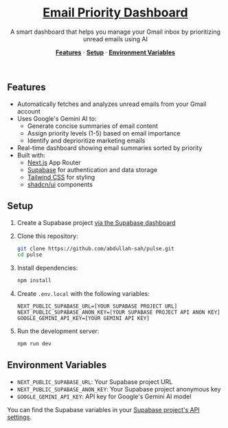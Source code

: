 <a href="#">
  <h1 align="center">Email Priority Dashboard</h1>
</a>

<p align="center">
 A smart dashboard that helps you manage your Gmail inbox by prioritizing unread emails using AI
</p>

<p align="center">
  <a href="#features"><strong>Features</strong></a> ·
  <a href="#setup"><strong>Setup</strong></a> ·
  <a href="#environment-variables"><strong>Environment Variables</strong></a>
</p>
<br/>

## Features

- Automatically fetches and analyzes unread emails from your Gmail account
- Uses Google's Gemini AI to:
  - Generate concise summaries of email content
  - Assign priority levels (1-5) based on email importance
  - Identify and deprioritize marketing emails
- Real-time dashboard showing email summaries sorted by priority
- Built with:
  - [Next.js](https://nextjs.org) App Router
  - [Supabase](https://supabase.com) for authentication and data storage
  - [Tailwind CSS](https://tailwindcss.com) for styling
  - [shadcn/ui](https://ui.shadcn.com/) components

## Setup

1. Create a Supabase project [via the Supabase dashboard](https://database.new)

2. Clone this repository:
   ```bash
   git clone https://github.com/abdullah-sah/pulse.git
   cd pulse
   ```

3. Install dependencies:
   ```bash
   npm install
   ```

4. Create `.env.local` with the following variables:

   ```
   NEXT_PUBLIC_SUPABASE_URL=[YOUR SUPABASE PROJECT URL]
   NEXT_PUBLIC_SUPABASE_ANON_KEY=[YOUR SUPABASE PROJECT API ANON KEY]
   GOOGLE_GEMINI_API_KEY=[YOUR GEMINI API KEY]
   ```

5. Run the development server:
   ```bash
   npm run dev
   ```

## Environment Variables

- `NEXT_PUBLIC_SUPABASE_URL`: Your Supabase project URL
- `NEXT_PUBLIC_SUPABASE_ANON_KEY`: Your Supabase project anonymous key
- `GOOGLE_GEMINI_API_KEY`: API key for Google's Gemini AI model

You can find the Supabase variables in your [Supabase project's API settings](https://app.supabase.com/project/_/settings/api).
